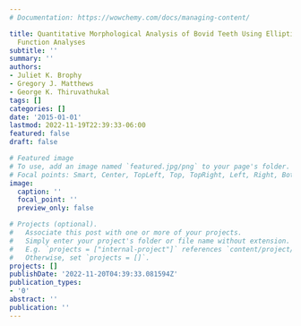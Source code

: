 ```yaml
---
# Documentation: https://wowchemy.com/docs/managing-content/

title: Quantitative Morphological Analysis of Bovid Teeth Using Elliptical Fourier
  Function Analyses
subtitle: ''
summary: ''
authors:
- Juliet K. Brophy
- Gregory J. Matthews
- George K. Thiruvathukal
tags: []
categories: []
date: '2015-01-01'
lastmod: 2022-11-19T22:39:33-06:00
featured: false
draft: false

# Featured image
# To use, add an image named `featured.jpg/png` to your page's folder.
# Focal points: Smart, Center, TopLeft, Top, TopRight, Left, Right, BottomLeft, Bottom, BottomRight.
image:
  caption: ''
  focal_point: ''
  preview_only: false

# Projects (optional).
#   Associate this post with one or more of your projects.
#   Simply enter your project's folder or file name without extension.
#   E.g. `projects = ["internal-project"]` references `content/project/deep-learning/index.md`.
#   Otherwise, set `projects = []`.
projects: []
publishDate: '2022-11-20T04:39:33.081594Z'
publication_types:
- '0'
abstract: ''
publication: ''
---
```

